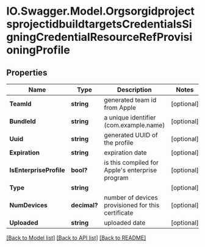 # IO.Swagger.Model.OrgsorgidprojectsprojectidbuildtargetsCredentialsSigningCredentialResourceRefProvisioningProfile
## Properties

Name | Type | Description | Notes
------------ | ------------- | ------------- | -------------
**TeamId** | **string** | generated team id from Apple | [optional] 
**BundleId** | **string** | a unique identifier (com.example.name) | [optional] 
**Uuid** | **string** | generated UUID of the profile | [optional] 
**Expiration** | **string** | expiration date | [optional] 
**IsEnterpriseProfile** | **bool?** | is this compiled for Apple&#39;s enterprise program | [optional] 
**Type** | **string** |  | [optional] 
**NumDevices** | **decimal?** | number of devices provisioned for this certificate | [optional] 
**Uploaded** | **string** | uploaded date | [optional] 

[[Back to Model list]](../README.md#documentation-for-models) [[Back to API list]](../README.md#documentation-for-api-endpoints) [[Back to README]](../README.md)

